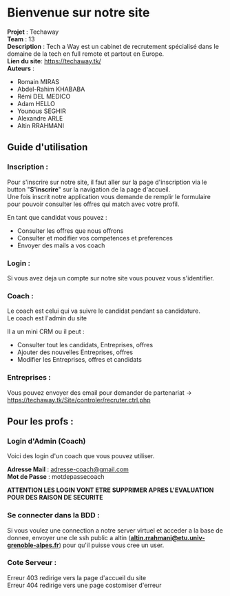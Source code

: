 # Bienvenue sur notre site

**Projet**      : Techaway <br>
**Team**        : 13 <br>
**Description** : 
Tech a Way est un cabinet de recrutement spécialisé dans le domaine de la tech en full remote et partout en Europe. <br>
**Lien du site**: https://techaway.tk/ <br>
**Auteurs**     :
- Romain MIRAS
- Abdel-Rahim KHABABA 
- Rémi DEL MEDICO
- Adam HELLO
- Younous SEGHIR
- Alexandre ARLE
- Altin RRAHMANI


## Guide d'utilisation

### Inscription :
Pour s'inscrire sur notre site, il faut aller sur la page d'inscription via le button "**S'inscrire**" sur la navigation de la page d'accueil.<br>
Une fois inscrit notre application vous demande de remplir le formulaire pour pouvoir consulter les offres qui match avec votre profil.
<br>

En tant que candidat vous pouvez :
- Consulter les offres que nous offrons
- Consulter et modifier vos competences et preferences  
- Envoyer des mails a vos coach

### Login :

Si vous avez deja un compte sur notre site vous pouvez vous s'identifier. <br>

### Coach :
Le coach est celui qui va suivre le candidat pendant sa candidature. <br>
Le coach est l'admin du site <br>

Il a un mini CRM ou il peut : 
- Consulter tout les candidats, Entreprises, offres
- Ajouter des nouvelles Entreprises, offres
- Modifier les Entreprises, offres et candidats

### Entreprises :

Vous pouvez envoyer des email pour demander de partenariat -> https://techaway.tk/Site/controler/recruter.ctrl.php

## Pour les profs : 

### Login d'Admin (Coach)
Voici des login d'un coach que vous pouvez utiliser.

**Adresse Mail** : adresse-coach@gmail.com <br>
**Mot de Passe** : motdepassecoach <br>

**ATTENTION LES LOGIN VONT ETRE SUPPRIMER APRES L'EVALUATION POUR DES RAISON DE SECURITE**

### Se connecter dans la BDD :
Si vous voulez une connection a notre server virtuel et acceder a la base de donnee,
envoyer une cle ssh public a altin (**altin.rrahmani@etu.univ-grenoble-alpes.fr**) pour qu'il puisse vous cree un user.<br>


### Cote Serveur : 

Erreur 403 redirige vers la page d'accueil du site <br>
Erreur 404 redirige vers une page costomiser d'erreur <br>





